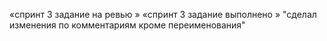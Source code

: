 «спринт 3 задание на ревью »
«спринт 3 задание выполнено »
"сделал изменения по комментариям кроме переименования"
